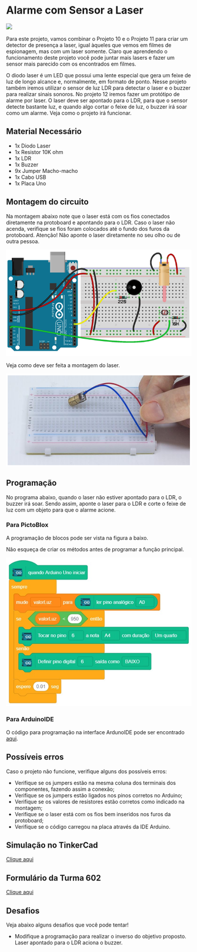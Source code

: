 # Alarme com Sensor a Laser

<div style="display: inline_block">
  <img src="https://img.shields.io/badge/Arduino-Uno-blue">
</div>

Para este projeto, vamos combinar o Projeto 10 e o Projeto 11 para criar um detector de presença a laser, igual àqueles que vemos em filmes de espionagem, mas com um laser somente. Claro que aprendendo o funcionamento deste projeto você pode juntar mais lasers e fazer um sensor mais parecido com os encontrados em filmes.

O diodo laser é um LED que possui uma lente especial que gera um feixe de luz de longo alcance e, normalmente, em formato de ponto. Nesse projeto também iremos utilizar o sensor de luz LDR para detectar o laser e o buzzer para realizar sinais sonoros. No projeto 12 iremos fazer um protótipo de alarme por laser. O laser deve ser apontado para o LDR, para que o sensor detecte bastante luz, e quando algo cortar o feixe de luz, o buzzer irá soar como um alarme. Veja como o projeto irá funcionar.

## Material Necessário

- 1x Diodo Laser
- 1x Resistor 10K ohm
- 1x LDR
- 1x Buzzer
- 9x Jumper Macho-macho
- 1x Cabo USB
- 1x Placa Uno

## Montagem do circuito

Na montagem abaixo note que o laser está com os fios conectados diretamente na protoboard e apontando para o LDR. Caso o laser não acenda, verifique se fios foram colocados até o fundo dos furos da protoboard. Atenção! Não aponte o laser diretamente no seu olho ou de outra pessoa.

![montageExample](img/im1.png)

Veja como deve ser feita a montagem do laser.

![montageExample](img/im2.png)

## Programação

No programa abaixo, quando o laser não estiver apontado para o LDR, o buzzer irá soar. Sendo assim, aponte o laser para o LDR e corte o feixe de luz com um objeto para que o alarme acione.

### Para PictoBlox

A programação de blocos pode ser vista na figura a baixo.

Não esqueça de criar os métodos antes de programar a função principal.

![main](PictoBlox/main.png)

### Para ArduinoIDE

O código para programação na interface ArdunoIDE pode ser encontrado [aqui](ArduinoIDE/ArduinoIDE.cpp).

## Possíveis erros

Caso o projeto não funcione, verifique alguns dos possíveis erros:

- Verifique se os jumpers estão na mesma coluna dos terminais dos componentes, fazendo assim a
  conexão;
- Verifique se os jumpers estão ligados nos pinos corretos no Arduino;
- Verifique se os valores de resistores estão corretos como indicado na montagem;
- Verifique se o laser está com os fios bem inseridos nos furos da protoboard;
- Verifique se o código carregou na placa através da IDE Arduino.

## Simulação no TinkerCad

[Clique aqui](https://www.tinkercad.com/things/hMgOrhzTQK2-sizzling-habbi-vihelmo/editel?sharecode=BwEb_tGFlZbPMNaDdoZwBle76vmzfCx_cePUzpRlWuk)

## Formulário da Turma 602

[Clique aqui](https://forms.gle/h9rwzn2p4KDrPyCv7)

## Desafios

Veja abaixo alguns desafios que você pode tentar!

- Modifique a programação para realizar o inverso do objetivo proposto. Laser apontado para o LDR aciona o buzzer.
